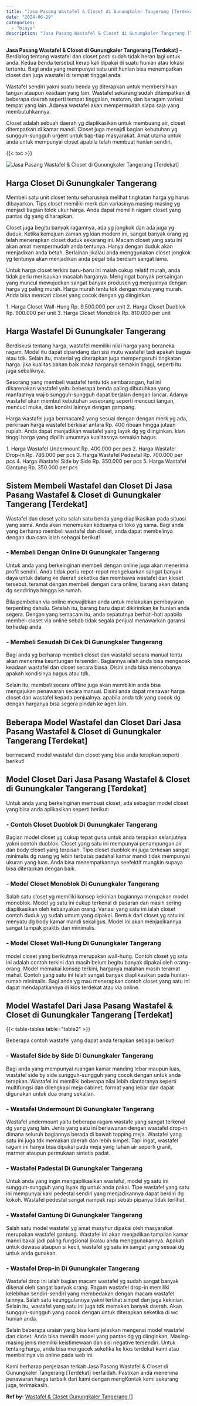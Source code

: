 ```yaml
---
title: "Jasa Pasang Wastafel & Closet di Gunungkaler Tangerang [Terdekat]"
date: "2024-06-29"
categories: 
  - "biaya"
description: "Jasa Pasang Wastafel & Closet di Gunungkaler Tangerang [Terdekat]. Kami berharap penjelasan terkait Jasa Pasang Wastafel & Closet di Gunungkaler Tangerang [..."
---
```


**Jasa Pasang Wastafel & Closet di Gunungkaler Tangerang \[Terdekat\]** – Berdialog tentang wastafel dan closet pasti sudah tidak heran lagi untuk anda. Kedua benda tersebut kerap kali dipakai di suatu hunian atau lokasi tertentu. Bagi anda yang mempunyai satu unit hunian bisa menempatkan closet dan juga wastafel di tempat tinggal anda.

Wastafel sendiri yakni suatu benda yg diterapkan untuk membersihkan tangan ataupun keadaan yang lain. Wastafel sekarang sudah ditempatkan di beberapa daerah seperti tempat tinggalan, restoran, dan beragam variasi tempat yang lain. Adanya wastafel akan mempermudah siapa saja yang membutuhkannya.

Closet adalah sebuah daerah yg diaplikasikan untuk membuang air, closet ditempatkan di kamar mandi. Closet juga menajdi bagian kebutuhan yg sungguh-sungguh urgent untuk tiap-tiap masyarakat. Amat utama untuk anda untuk mempunyai closet apabila telah membuat hunian sendiri.

{{< toc >}}

![Jasa Pasang Wastafel & Closet di Gunungkaler Tangerang [Terdekat]](/images/wastafel-closet-murah64.png)

## Harga Closet Di Gunungkaler Tangerang

Membeli satu unit closet tentu seharusnya melihat tingkatan harga yg harus dibayarkan. Tips closet memiliki merk dan variasinya masing-masing yg menjadi bagian tolok ukur harga. Anda dapat memilih ragam closet yang pantas dg yang diharapkan.

Closet juga begitu banyak ragamnya, ada yg jongkok dan ada juga yg duduk. Ketika kemajuan zaman yg kian modern ini, sangat banyak orang yg telah menerapkan closet duduk sekarang ini. Macam closet yang satu ini akan amat mempermudah anda tentunya. Hanya dengan duduk akan menjadikan anda betah. Berlainan jikalau anda menggunakan closet jongkok yg tentunya akan menjadikan anda pegal bila berdiam sangat lama.

Untuk harga closet terkini baru-baru ini malah cukup relatif murah, anda tidak perlu merisaukan masalah harganya. Mengingat banyak persaingan yang muncul mewujudkan sangat banyak produsen yg menjualnya dengan harga yg paling murah. Harga murah tentu tdk dengan mutu yang murah. Anda bisa mencari closet yang cocok dengan yg diinginkan.

1\. Harga Closet Wall-Hung Rp. 9.500.000 per unit 2. Harga Closet Duoblok Rp. 900.000 per unit 3. Harga Closet Monoblok Rp. 810.000 per unit

## Harga Wastafel Di Gunungkaler Tangerang

Berdiskusi tentang harga, wastafel memiliki nilai harga yang beraneka ragam. Model itu dapat dipandang dari sisi mutu wastafel tadi apakah bagus atau tdk. Selain itu, material yg diterapkan juga mempengaruhi tingkatan harga. jika kualitas bahan baik maka harganya semakin tinggi, seperti itu juga sebaliknya.

Sesorang yang membeli wastafel tentu tdk sembarangan, hal ini dikarenakan wastafel yaitu beberapa benda paling dibutuhkan yang manfaatnya wajib sungguh-sungguh dapat berjalan dengan lancar. Adanya wastafel akan membut kebutuhan seseorang seperti mencuci tangan, mencuci muka, dan kondisi lainnya dengan gampang.

Harga wastafel juga bermacam2 yang sesuai dengan dengan merk yg ada, perkiraan harga wastafel berkisar antara Rp. 400 ribuan hingga jutaan rupiah. Anda dapat menjadikan wastafel yang layak dg yg diinginkan. kian tinggi harga yang dipilih umumnya kualitasnya semakin bagus.

1\. Harga Wastafel Undermount Rp. 400.000 per pcs 2. Harga Wastafel Drop-in Rp. 786.000 per pcs 3. Harga Wastafel Pedestal Rp. 700.000 per pcs 4. Harga Wastafel Side by Side Rp. 350.000 per pcs 5. Harga Wastafel Gantung Rp. 350.000 per pcs

## Sistem Membeli Wastafel dan Closet Di Jasa Pasang Wastafel & Closet di Gunungkaler Tangerang \[Terdekat\]

Wastafel dan closet yaitu salah satu benda yang diaplikasikan pada situasi yang sama. Anda akan menemukan keduanya di toko yg sama. Bagi anda yang berharap membeli wastafel dan closet, anda dapat membelinya dengan dua cara ialah sebagai berikut!

### \- Membeli Dengan Online Di Gunungkaler Tangerang

Untuk anda yang berkeinginan membeli dengan online juga akan menerima profit sendiri. Anda tidak perlu repot-repot mengeluarkan sangat banyak daya untuk datang ke daerah seketika dan membawa wastafel dan kloset tersebut. teramat dengan membeli dengan cara online, barang akan datang dg sendirinya hingga ke rumah.

Bila pembelian via online mewajibkan anda untuk melakukan pembayaran terpenting dahulu. Setelah itu, barang baru dapat dikirimkan ke hunian anda segera. Dengan yang semacam itu, anda sepatutnya berhati-hati apabila membeli closet via online sebab tidak segala penjual menawarkan garansi terhadap anda.

### \- Membeli Sesudah Di Cek Di Gunungkaler Tangerang

Bagi anda yg berharap membeli closet dan wastafel secara manual tentu akan menerima keuntungan tersendiri. Bagiannya ialah anda bisa mengecek keadaan wastafel dan closet secara biasa. Disini anda bisa mencobanya apakah kondisinya bagus atau tdk.

Selain itu, membeli secara offline juga akan membikin anda bisa mengajukan penawaran secara manual. Disini anda dapat menawar harga closet dan wastafel kepada penjualnya. apabila anda tdk yang cocok dg dengan harganya bisa segera pindah ke agen lain.

## Beberapa Model Wastafel dan Closet Dari Jasa Pasang Wastafel & Closet di Gunungkaler Tangerang \[Terdekat\]

bermacam2 model wastafel dan closet yang bisa anda terapkan seperti berikut!

## Model Closet Dari Jasa Pasang Wastafel & Closet di Gunungkaler Tangerang \[Terdekat\]

Untuk anda yang berkeinginan membuat closet, ada sebagian model closet yang bisa anda aplikasikan seperti berikut:

### \- Contoh Closet Duoblok Di Gunungkaler Tangerang

Bagian model closet yg cukup tepat guna untuk anda terapkan selanjutnya yakni contoh duoblok. Closet yang satu ini mempunyai penampungan air dan body closet yang terpisah. Tipe closet duoblok ini juga terkesan sangat minimalis dg ruang yg lebih terbatas padahal kamar mandi tidak mempunyai ukuran yang luas. Anda bisa menempatkannya seefektif mungkin supaya bisa diterapkan dengan baik.

### \- Model Closet Monoblok Di Gunungkaler Tangerang

Salah satu closet yg memiliki konsep kekinian bagiannya merupakan model monoblok. Model yg satu ini cukup terkenal di pasaran dan masih sering diaplikasikan oleh kebanyakan orang. Variasi yang satu ini ialah closet contoh duduk yg sudah umum yang dipakai. Bentuk dari closet yg satu ini menyatu dg body kamar mandi sekaligus. Model ini akan menjadikannya sangat tampak praktis dan minimalis.

### \- Model Closet Wall-Hung Di Gunungkaler Tangerang

model closet yang berikutnya merupakan wall-hung. Contoh closet yg satu ini adalah contoh terkini dan masih belum begitu banyak dipakai oleh orang-orang. Model memakai konsep terkini, harganya malahan masih teramat mahal. Contoh yang satu ini telah sangat banyak diaplikasikan pada hunian-rumah minimalis. Bagi anda yg mau menerapkan contoh closet yang satu ini dapat mendapatkannya di kios terdekat atau via online.

## Model Wastafel Dari Jasa Pasang Wastafel & Closet di Gunungkaler Tangerang \[Terdekat\]

{{< table-tables table="table2" >}}

Beberapa contoh wastafel yang dapat anda terapkan sebagai berikut!

### \- Wastafel Side by Side Di Gunungkaler Tangerang

Bagi anda yang mempunyai ruangan kamar manding lebar maupun luas, wastafel side by side sungguh-sungguh yang cocok dengan untuk anda terapkan. Wastafel ini memiliki beberapa nilai lebih diantaranya seperti multifungsi dan dilengkapi meja cabinet, format yang lebar dan dapat digunakan untuk dua orang sekalian.

### \- Wastafel Undermount Di Gunungkaler Tangerang

Wastafel undermount yaitu beberapa ragam wastafe yang sangat terkenal dg yang yang lain. Jenis yang satu ini berlawanan dengan wastafel drop-in dimana seluruh bagiannya berada di bawah topping meja. Wastafel yang satu ini juga tdk memakan daerah dan lebih simpel. Tapi ingat, wastafel ragam ini hanya bisa dipakai pada meja yang tahan air seperti granit, marmer ataupun permukaan sintetis padat.

### \- Wastafel Padestal Di Gunungkaler Tangerang

Untuk anda yang ingin mengaplikasikan wasteful, model yg satu ini sungguh-sungguh yang layak dg untuk anda pakai. Tipe wastafel yang satu ini mempunyai kaki pedestal sendiri yang menjadikannya dapat berdiri dg kokoh. Wastafel pedestal sangat nampak rapi sebab pipanya tidak terlihat.

### \- Wastafel Gantung Di Gunungkaler Tangerang

Salah satu model wastafel yg amat masyhur dipakai oleh masyarakat merupakan wastafel gantung. Wastafel ini akan menjadikan tampilan kamar mandi bakal jadi paling fungsional jikalau anda menggunakannya. Apakah untuk dewasa ataupun si kecil, wastafel yg satu ini sangat yang sesuai dg untuk anda gunakan.

### \- Wastafel Drop-in Di Gunungkaler Tangerang

Wastafel drop ini ialah bagian macam wastafel yg sudah sangat banyak dikenal oleh sangat banyak orang. Ragam wastafel drop-in memiliki kelebihan sendiri-sendiri yang membedakan dengan macam wastafel lainnya. Salah satu keunggulannya yakni terlihat simpel dan juga kekinian. Selain itu, wastafel yang satu ini juga tdk memakan banyak daerah. Akan sungguh-sungguh yang cocok dengan untuk diterapkan seketika di wc hunian anda.

Selain beberapa uraian yang bisa kami jelaskan mengenai model wastafel dan closet. Anda bisa memilih model yang pantas dg yg diinginkan, Masing-masing jenis memiliki keistimewaan dan sisi negative tersendiri. Untuk tentang harga, anda bisa mengecek seketika ke kios terdekat kami atau membelinya via online pada web ini.

Kami berharap penjelasan terkait Jasa Pasang Wastafel & Closet di Gunungkaler Tangerang \[Terdekat\] berfaidah. Pastikan anda menerima penawaran harga terbaik dari kami dengan mengKontak kami sekarang juga, terimakasih.

**Ref by:** [Wastafel & Closet Gunungkaler Tangerang []](https://id.wikipedia.org/wiki/Wastafel)
